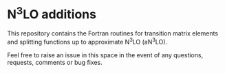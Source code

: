 # N<sup>3</sup>LO additions

This repository contains the Fortran routines for transition matrix elements and splitting functions up to approximate N<sup>3</sup>LO (aN<sup>3</sup>LO).

Feel free to raise an issue in this space in the event of any questions, requests, comments or bug fixes.

